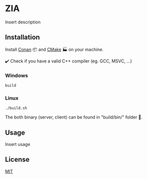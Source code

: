 # ZIA

Insert description

## Installation

Install [Conan](https://conan.io/downloads.html) 📦 and [CMake](https://cmake.org/download/) 🏭 on your machine.

✔️ Check if you have a valid C++ compiler (eg. GCC, MSVC, ...)

### Windows
```bash
build
```

### Linux
```
./build.sh
```

The both binary (server, client) can be found in "build/bin/" folder 📁.

## Usage

Insert usage

## License

[MIT](https://choosealicense.com/licenses/mit/)
